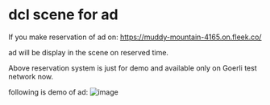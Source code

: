 # dcl scene for ad
If you make reservation of ad on: https://muddy-mountain-4165.on.fleek.co/

ad will be display in the scene on reserved time.

Above reservation system is just for demo and available only on Goerli test network now.

following is demo of ad:
![image](https://user-images.githubusercontent.com/13310134/198863681-3f6e1437-0793-489b-8d5d-7f4cab6559ea.png)

